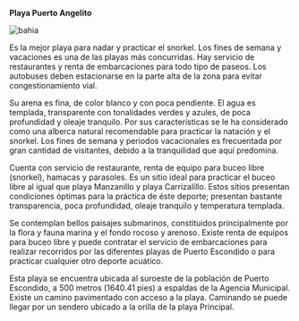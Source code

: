 **Playa Puerto Angelito**

![bahia](images/puertoAngelito.jpg)

Es la mejor playa para nadar y practicar el snorkel. Los fines de semana y vacaciones es una de las playas más concurridas. Hay servicio de restaurantes y renta de embarcaciones para todo tipo de paseos. Los autobuses deben estacionarse en la parte alta de la zona para evitar congestionamiento vial.

Su arena es fina, de color blanco y con poca pendiente. El agua es templada, transparente con tonalidades verdes y azules, de poca profundidad y oleaje tranquilo. Por sus características se le ha considerado como una alberca natural recomendable para practicar la natación y el snorkel. Los fines de semana y periodos vacacionales es frecuentada por gran cantidad de visitantes, debido a la tranquilidad que aquí predomina.

Cuenta con servicio de restaurante, renta de equipo para buceo libre (snorkel), hamacas y parasoles. Es un sitio ideal para practicar el buceo libre al igual que playa Manzanillo y playa Carrizalillo. Estos sitios presentan condiciones óptimas para la práctica de éste deporte; presentan bastante transparencia, poca profundidad, oleaje tranquilo y temperatura templada.

Se contemplan bellos paisajes submarinos, constituidos principalmente por la flora y fauna marina y el fondo rocoso y arenoso. Existe renta de equipos para buceo libre y puede contratar el servicio de embarcaciones para realizar recorridos por las diferentes playas de Puerto Escondido o para practicar cualquier otro deporte acuático.

Esta playa se encuentra ubicada al suroeste de la población de Puerto Escondido, a 500 metros (1640.41 pies) a espaldas de la Agencia Municipal. Existe un camino pavimentado con acceso a la playa. Caminando se puede llegar por un sendero ubicado a la orilla de la playa Principal.
